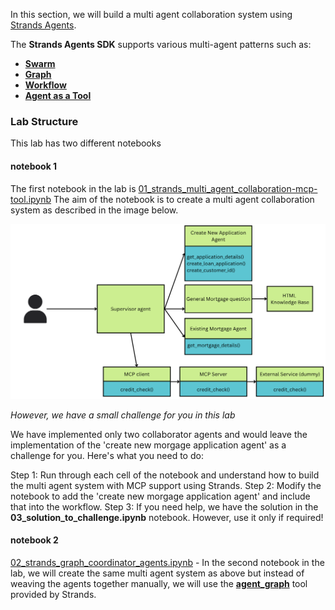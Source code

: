 In this section, we will build a multi agent collaboration system using [Strands Agents](https://strandsagents.com/latest/). 

The **Strands Agents SDK** supports various multi-agent patterns such as:

- [**Swarm**](https://strandsagents.com/latest/user-guide/concepts/multi-agent/swarm/)  
- [**Graph**](https://strandsagents.com/latest/user-guide/concepts/multi-agent/graph/)  
- [**Workflow**](https://strandsagents.com/latest/user-guide/concepts/multi-agent/workflow/)  
- [**Agent as a Tool**](https://strandsagents.com/latest/user-guide/concepts/multi-agent/agents-as-tools/)


### Lab Structure
This lab has two different notebooks
#### notebook 1 ####
 The first notebook in the lab is [01_strands_multi_agent_collaboration-mcp-tool.ipynb](../4_strands-agents-multi-agent-mcp/01_strands_multi_agent_collaboration-mcp-tool.ipynb) The aim of the  notebook is to create a multi agent collaboration system as described in the image below. 

<img src="/images/01_06_multi_agent_mcp.png" alt="Multi agent MCP" width="600"/>

*However, we have a small challenge for you in this lab*

We have implemented only two collaborator agents and would leave the implementation of the 'create new morgage application agent' as a challenge for you. Here's what you need to do:

Step 1: Run through each cell of the notebook and understand how to build the multi agent system with MCP support using Strands.
Step 2: Modify the notebook to add the 'create new morgage application agent' and include that into the workflow. 
Step 3: If you need help, we have the solution in the **03_solution_to_challenge.ipynb** notebook. However, use it only if required!

#### notebook 2 ####

[02_strands_graph_coordinator_agents.ipynb](./02_strands_graph_coordinator_agents.ipynb) - In the second notebook in the lab, we will create the same multi agent system as above but instead of weaving the agents together manually, we will use the **[agent_graph](https://strandsagents.com/latest/user-guide/concepts/multi-agent/graph/#using-the-agent-graph-tool)** tool provided by Strands. 